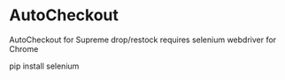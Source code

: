 # AutoCheckout
AutoCheckout for Supreme drop/restock
requires selenium webdriver for Chrome

pip install selenium